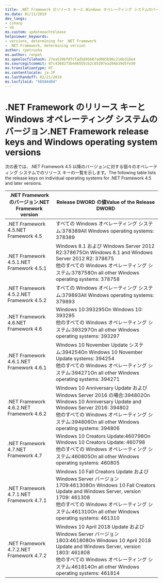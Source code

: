 ```yaml
---
title: .NET Framework のリリース キーと Windows オペレーティング システムのバージョン
ms.date: 01/11/2019
dev_langs:
- csharp
- vb
ms.custom: updateeachrelease
helpviewer_keywords:
- versions, determining for .NET Framework
- .NET Framework, determining version
author: rpetrusha
ms.author: ronpet
ms.openlocfilehash: 27ea520bfdfcfad5895607ad085b96c216b316e4
ms.sourcegitcommit: 07c4368273b446555cb2c85397ea266b39d5fe50
ms.translationtype: HT
ms.contentlocale: ja-JP
ms.lasthandoff: 02/21/2019
ms.locfileid: "56584404"
---
```

# <a name="net-framework-release-keys-and-windows-operating-system-versions"></a><span data-ttu-id="794d1-102">.NET Framework のリリース キーと Windows オペレーティング システムのバージョン</span><span class="sxs-lookup"><span data-stu-id="794d1-102">.NET Framework release keys and Windows operating system versions</span></span>

<span data-ttu-id="794d1-103">次の表では、.NET Framework 4.5 以降のバージョンに対する個々のオペレーティング システムでのリリース キーの一覧を示します。</span><span class="sxs-lookup"><span data-stu-id="794d1-103">The following table lists the release keys on individual operating systems for .NET Framework 4.5 and later versions.</span></span>


 |<span data-ttu-id="794d1-104">.NET Framework のバージョン</span><span class="sxs-lookup"><span data-stu-id="794d1-104">.NET Framework version</span></span>|<span data-ttu-id="794d1-105">Release DWORD の値</span><span class="sxs-lookup"><span data-stu-id="794d1-105">Value of the Release DWORD</span></span>|
 |--------------------------------|-------------|
|<span data-ttu-id="794d1-106">.NET Framework 4.5</span><span class="sxs-lookup"><span data-stu-id="794d1-106">.NET Framework 4.5</span></span>|<span data-ttu-id="794d1-107">すべての Windows オペレーティング システム:378389</span><span class="sxs-lookup"><span data-stu-id="794d1-107">All Windows operating systems: 378389</span></span>|
|<span data-ttu-id="794d1-108">.NET Framework 4.5.1</span><span class="sxs-lookup"><span data-stu-id="794d1-108">.NET Framework 4.5.1</span></span>|<span data-ttu-id="794d1-109">Windows 8.1 および Windows Server 2012 R2:378675</span><span class="sxs-lookup"><span data-stu-id="794d1-109">On Windows 8.1 and Windows Server 2012 R2: 378675</span></span><br /><span data-ttu-id="794d1-110">他のすべての Windows オペレーティング システム:378758</span><span class="sxs-lookup"><span data-stu-id="794d1-110">On all other Windows operating systems: 378758</span></span>|
|<span data-ttu-id="794d1-111">.NET Framework 4.5.2</span><span class="sxs-lookup"><span data-stu-id="794d1-111">.NET Framework 4.5.2</span></span>|<span data-ttu-id="794d1-112">すべての Windows オペレーティング システム:379893</span><span class="sxs-lookup"><span data-stu-id="794d1-112">All Windows operating systems: 379893</span></span>|
|<span data-ttu-id="794d1-113">.NET Framework 4.6</span><span class="sxs-lookup"><span data-stu-id="794d1-113">.NET Framework 4.6</span></span>|<span data-ttu-id="794d1-114">Windows 10:393295</span><span class="sxs-lookup"><span data-stu-id="794d1-114">On Windows 10: 393295</span></span><br /><span data-ttu-id="794d1-115">他のすべての Windows オペレーティング システム:393297</span><span class="sxs-lookup"><span data-stu-id="794d1-115">On all other Windows operating systems: 393297</span></span>|
|<span data-ttu-id="794d1-116">.NET Framework 4.6.1</span><span class="sxs-lookup"><span data-stu-id="794d1-116">.NET Framework 4.6.1</span></span>|<span data-ttu-id="794d1-117">Windows 10 November Update システム:394254</span><span class="sxs-lookup"><span data-stu-id="794d1-117">On Windows 10 November Update systems: 394254</span></span><br /><span data-ttu-id="794d1-118">他のすべての Windows オペレーティング システム:394271</span><span class="sxs-lookup"><span data-stu-id="794d1-118">On all other Windows operating systems: 394271</span></span>|
|<span data-ttu-id="794d1-119">.NET Framework 4.6.2</span><span class="sxs-lookup"><span data-stu-id="794d1-119">.NET Framework 4.6.2</span></span>|<span data-ttu-id="794d1-120">Windows 10 Anniversary Update および Windows Server 2016 の場合:394802</span><span class="sxs-lookup"><span data-stu-id="794d1-120">On Windows 10 Anniversary Update and Windows Server 2016: 394802</span></span><br /><span data-ttu-id="794d1-121">他のすべての Windows オペレーティング システム:394806</span><span class="sxs-lookup"><span data-stu-id="794d1-121">On all other Windows operating systems: 394806</span></span>|
|<span data-ttu-id="794d1-122">.NET Framework 4.7</span><span class="sxs-lookup"><span data-stu-id="794d1-122">.NET Framework 4.7</span></span>|<span data-ttu-id="794d1-123">Windows 10 Creators Update:460798</span><span class="sxs-lookup"><span data-stu-id="794d1-123">On Windows 10 Creators Update: 460798</span></span><br /><span data-ttu-id="794d1-124">他のすべての Windows オペレーティング システム:460805</span><span class="sxs-lookup"><span data-stu-id="794d1-124">On all other Windows operating systems: 460805</span></span>| 
|<span data-ttu-id="794d1-125">.NET Framework 4.7.1</span><span class="sxs-lookup"><span data-stu-id="794d1-125">.NET Framework 4.7.1</span></span>|<span data-ttu-id="794d1-126">Windows 10 Fall Creators Update および Windows Server バージョン 1709:461308</span><span class="sxs-lookup"><span data-stu-id="794d1-126">On Windows 10 Fall Creators Update and Windows Server, version 1709: 461308</span></span><br/><span data-ttu-id="794d1-127">他のすべての Windows オペレーティング システム:461310</span><span class="sxs-lookup"><span data-stu-id="794d1-127">On all other Windows operating systems: 461310</span></span>|
|<span data-ttu-id="794d1-128">.NET Framework 4.7.2</span><span class="sxs-lookup"><span data-stu-id="794d1-128">.NET Framework 4.7.2</span></span>|<span data-ttu-id="794d1-129">Windows 10 April 2018 Update および Windows Server バージョン 1803:461808</span><span class="sxs-lookup"><span data-stu-id="794d1-129">On Windows 10 April 2018 Update and Windows Server, version 1803: 461808</span></span><br/><span data-ttu-id="794d1-130">他のすべての Windows オペレーティング システム:461814</span><span class="sxs-lookup"><span data-stu-id="794d1-130">On all other Windows operating systems: 461814</span></span>|  


